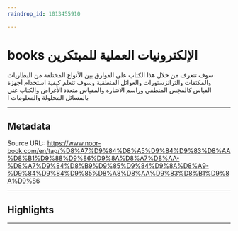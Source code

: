 ```yaml
---
raindrop_id: 1013455910

---
```


# books الإلكترونيات العملية للمبتكرين
سوف تتعرف من خلال هذا الكتاب على الفوارق بين الأنواع المختلفة من البطاريات والمكثفات والترانزستورات والعوائل المنطقية وسوف تتعلم كيفية استخدام أجهزة القياس كالمجس المنطقي وراسم الاشارة والمقياس متعدد الأغراض والكتاب غني بالمسائل المحلولة والمعلومات ا
___
## Metadata
Source URL:: https://www.noor-book.com/en/tag/%D8%A7%D9%84%D8%A5%D9%84%D9%83%D8%AA%D8%B1%D9%88%D9%86%D9%8A%D8%A7%D8%AA-%D8%A7%D9%84%D8%B9%D9%85%D9%84%D9%8A%D8%A9-%D9%84%D9%84%D9%85%D8%A8%D8%AA%D9%83%D8%B1%D9%8A%D9%86


___
## Highlights
___